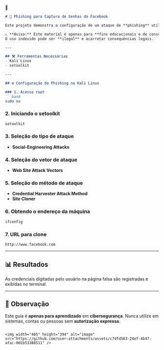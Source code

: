 🚀

````markdown
# 🎣 Phishing para Captura de Senhas do Facebook

Este projeto demonstra a configuração de um ataque de **phishing** utilizando o **Kali Linux** e a ferramenta **setoolkit** para captura de credenciais.

⚠️ **Aviso:** Este material é apenas para **fins educacionais e de conscientização em segurança**.  
O uso indevido pode ser **ilegal** e acarretar consequências legais.

---

## 🛠 Ferramentas Necessárias
- Kali Linux  
- setoolkit  

---

## ⚙️ Configuração do Phishing no Kali Linux

### 1. Acesso root
```bash
sudo su
````

### 2. Iniciando o setoolkit

```bash
setoolkit
```

### 3. Seleção do tipo de ataque

* **Social-Engineering Attacks**

### 4. Seleção do vetor de ataque

* **Web Site Attack Vectors**

### 5. Seleção do método de ataque

* **Credential Harvester Attack Method**
* **Site Cloner**

### 6. Obtendo o endereço da máquina

```bash
ifconfig
```

### 7. URL para clone

```
http://www.facebook.com
```

---

## 📊 Resultados

As credenciais digitadas pelo usuário na página falsa são registradas e exibidas no terminal.

---

## 📌 Observação

Este guia é **apenas para aprendizado** em **cibersegurança**.
Nunca utilize em sistemas, contas ou pessoas sem **autorização expressa**.

```

<img width="485" height="394" alt="image" src="https://github.com/user-attachments/assets/c7dfd563-24ef-4b47-afac-001b53388511" />

```

